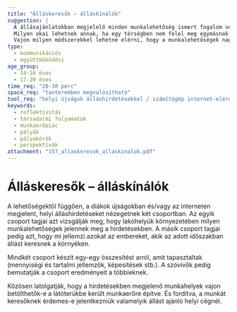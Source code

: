```yaml
---
title: "Álláskeresők – álláskínálók"
suggestion: | 
  A állásajánlatokban megjelelő minden munkalehetőség ismert fogalom volt a csoport tagjai számára?
  Milyen okai lehetnek annak, ha egy térségben nem felel meg egymásnak az álláskeresők és az állást ajánlók halmaza?
  Vajon milyen módszerekkel lehetne elérni, hogy a munkalehetőségek nagyjából összhangban legyenek a munkavállalók tudásával, illetve fordítva?
type:
  - kommunikációs
  - együttműködési
age_group:
  - 14-16 éves
  - 17-20 éves
time_req: "20-30 perc"
space_req: "tanteremben megvalósítható"
tool_req: "helyi újságok álláshirdetésekkel / számítógép internet-eléréssel, csomagolópapír, vastag filctollak"
keywords: 
  - reflektivitás
  - társadalmi folyamatok
  - munkaerőpiac
  - pályák
  - pályakörök
  - perspektívák
attachment: "157_allaskeresok_allaskinalok.pdf"
---
```


# Álláskeresők – álláskínálók

A lehetőségektől függően, a diákok újságokban és/vagy az interneten megjelent, helyi álláshirdetéseket nézegetnek két csoportban. Az egyik csoport tagjai azt vizsgálják meg, hogy lakóhelyük környezetében milyen munkalehetőségek jelennek meg a hirdetésekben. A másik csoport tagjai pedig azt, hogy mi jellemzi azokat az embereket, akik az adott időszakban állást keresnek a környéken.

Mindkét csoport készít egy-egy összesítést arról, amit tapasztaltak (mennyiségi és tartalmi jellemzők, képesítések stb.). A szóvivők pedig bemutatják a csoport eredményeit a többieknek.

Közösen latolgatják, hogy a hirdetésekben megjelenő munkahelyek vajon betölthetők-e a látóterükbe került munkaerőre építve. És fordítva, a munkát keresőknek érdemes-e jelentkezniük valamelyik állást ajánló helyi cégnél.
  
  
